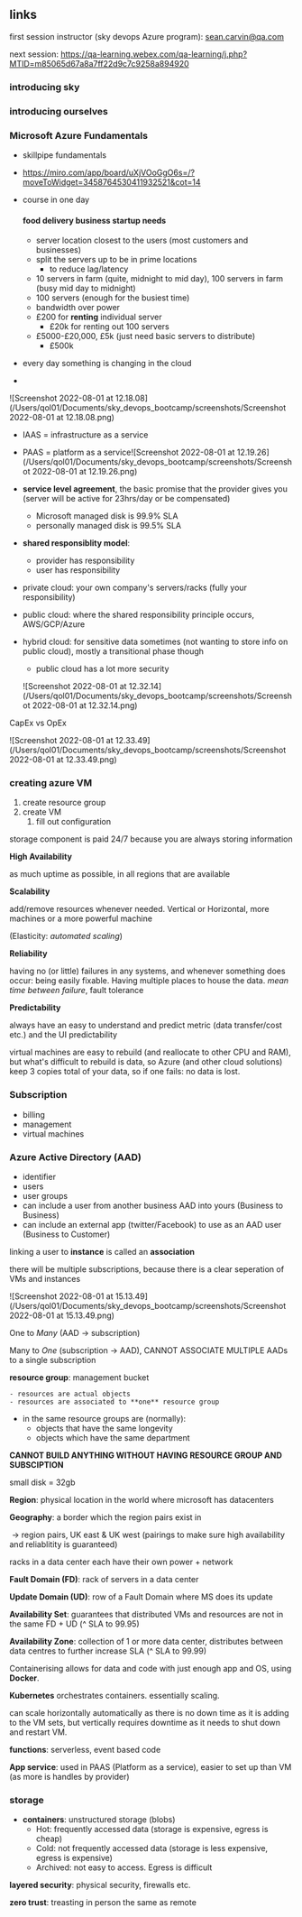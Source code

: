 ## links

first session instructor (sky devops Azure program): sean.carvin@qa.com

next session: https://qa-learning.webex.com/qa-learning/j.php?MTID=m85065d67a8a7ff22d9c7c9258a894920

### introducing sky

### introducing ourselves

### Microsoft Azure Fundamentals
- skillpipe fundamentals 

- https://miro.com/app/board/uXjVOoGgO6s=/?moveToWidget=3458764530411932521&cot=14

- course in one day

  #### food delivery business startup needs

  - server location closest to the users (most customers and businesses)
  - split the servers up to be in prime locations
    - to reduce lag/latency
  - 10 servers in farm (quite, midnight to mid day), 100 servers in farm (busy mid day to midnight)
  - 100 servers (enough for the busiest time)
  - bandwidth over power
  - £200 for **renting** individual server
    - £20k for renting out 100 servers
  - £5000-£20,000, £5k (just need basic servers to distribute)
    - £500k

- every day something is changing in the cloud

- 

![Screenshot 2022-08-01 at 12.18.08](/Users/qol01/Documents/sky_devops_bootcamp/screenshots/Screenshot 2022-08-01 at 12.18.08.png)

- IAAS = infrastructure as a service 
- PAAS = platform as a service![Screenshot 2022-08-01 at 12.19.26](/Users/qol01/Documents/sky_devops_bootcamp/screenshots/Screenshot 2022-08-01 at 12.19.26.png)

- **service level agreement**, the basic promise that the provider gives you (server will be active for 23hrs/day or be compensated)

  - Microsoft managed disk is 99.9% SLA
  - personally managed disk is 99.5% SLA

- **shared responsiblity model**:

  - provider has responsibility 
  - user has responsibility 

- private cloud: your own company's servers/racks (fully your responsibility)

- public cloud: where the shared responsibility principle occurs, AWS/GCP/Azure

- hybrid cloud: for sensitive data sometimes (not wanting to store info on public cloud), mostly a transitional phase though

  - public cloud has a lot more security

  ![Screenshot 2022-08-01 at 12.32.14](/Users/qol01/Documents/sky_devops_bootcamp/screenshots/Screenshot 2022-08-01 at 12.32.14.png)

CapEx vs OpEx

![Screenshot 2022-08-01 at 12.33.49](/Users/qol01/Documents/sky_devops_bootcamp/screenshots/Screenshot 2022-08-01 at 12.33.49.png)

### creating azure VM

1. create resource group
2. create VM
   1. fill out configuration 

storage component is paid 24/7 because you are always storing information

**High Availability**

as much uptime as possible, in all regions that are available

**Scalability**

add/remove resources whenever needed. Vertical or Horizontal, more machines or a more powerful machine

(Elasticity: *automated scaling*)

**Reliability**

having no (or little) failures in any systems, and whenever something does occur: being easily fixable. Having multiple places to house the data. *mean time between failure*, fault tolerance 

**Predictability**

always have an easy to understand and predict metric (data transfer/cost etc.) and the UI predictability 



virtual machines are easy to rebuild (and reallocate to other CPU and RAM), but what's difficult to rebuild is data, so Azure (and other cloud solutions) keep 3 copies total of your data, so if one fails: no data is lost.

### Subscription 

- billing
- management
- virtual machines

### Azure Active Directory (AAD)

- identifier
- users
- user groups
- can include a user from another business AAD into yours (Business to Business)
- can include an external app (twitter/Facebook) to use as an AAD user (Business to Customer)

linking a user to **instance** is called an **association**

there will be multiple subscriptions, because there is a clear seperation of VMs and instances

![Screenshot 2022-08-01 at 15.13.49](/Users/qol01/Documents/sky_devops_bootcamp/screenshots/Screenshot 2022-08-01 at 15.13.49.png)

One to *Many* (AAD -> subscription)

Many to *One* (subscription -> AAD), CANNOT ASSOCIATE MULTIPLE AADs to a single subscription

**resource group**: management bucket

	- resources are actual objects
	- resources are associated to **one** resource group
 - in the same resource groups are (normally):
   - objects that have the same longevity
   - objects which have the same department

**CANNOT BUILD ANYTHING WITHOUT HAVING RESOURCE GROUP AND SUBSCIPTION**



small disk = 32gb



**Region**: physical location in the world where microsoft has datacenters

**Geography**: a border which the region pairs exist in

​	-> region pairs, UK east & UK west (pairings to make sure high availability and reliablitity is guaranteed)



racks in a data center each have their own power + network

**Fault Domain (FD)**: rack of servers in a data center

**Update Domain (UD)**: row of a Fault Domain where MS does its update



**Availability Set**: guarantees that distributed VMs and resources are not in the same FD + UD (^ SLA to 99.95)

**Availability Zone**: collection of 1 or more data center, distributes between data centres to further increase SLA (^ SLA to 99.99)





Containerising allows for data and code with just enough app and OS, using **Docker**.

**Kubernetes** orchestrates containers. essentially scaling.



can scale horizontally automatically as there is no down time as it is adding to the VM sets, but vertically requires downtime as it needs to shut down and restart VM.



**functions**: serverless, event based code

**App service**: used in PAAS (Platform as a service), easier to set up than VM (as more is handles by provider)



### storage

- **containers**: unstructured storage (blobs)
  - Hot: frequently accessed data (storage is expensive, egress is cheap)
  - Cold: not frequently accessed data (storage is less expensive, egress is expensive)
  - Archived: not easy to access. Egress is difficult

**layered security**: physical security, firewalls etc.

**zero trust**: treasting in person the same as remote
